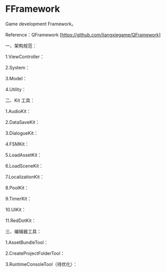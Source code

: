 # FFramework

Game development Framework。

Reference：QFramework [https://github.com/liangxiegame/QFramework]

一、架构规范：

1.ViewController：

2.System：

3.Model：

4.Utility：

二、Kit 工具：

1.AudioKit：

2.DataSaveKit：

3.DialogueKit：

4.FSMKit：

5.LoadAssetKit：

6.LoadSceneKit：

7.LocalizationKit：

8.PoolKit：

9.TimerKit：

10.UIKit：

11.RedDotKit：

三、编辑器工具：

1.AssetBundleTool：

2.CreateProjectFolderTool：

3.RuntimeConsoleTool（待优化）：
